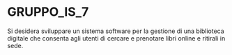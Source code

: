 # GRUPPO_IS_7
Si desidera sviluppare un sistema software per la gestione di una biblioteca digitale che consenta agli utenti 
di cercare e prenotare libri online e ritirali in sede. 
